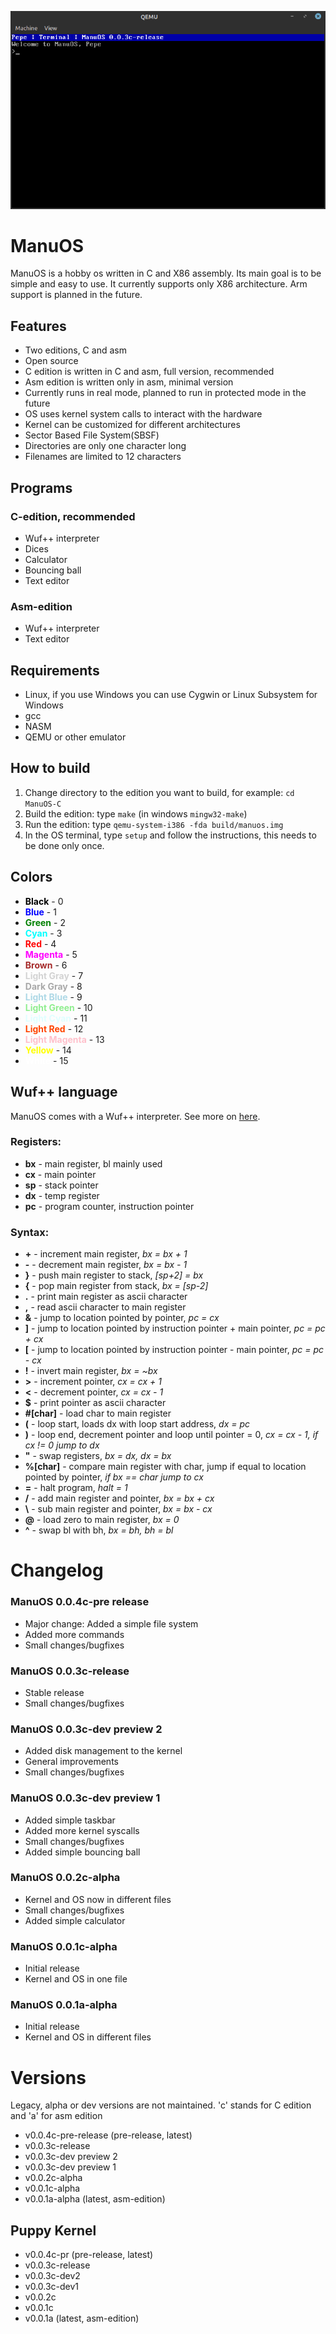![Terminal](manuos1.png)
# ManuOS
ManuOS is a hobby os written in C and X86 assembly. Its main goal is to be simple and easy to use. It currently supports only X86 architecture. Arm support is planned in the future. 
## Features
- Two editions, C and asm
- Open source
- C edition is written in C and asm, full version, recommended
- Asm edition is written only in asm, minimal version
- Currently runs in real mode, planned to run in protected mode in the future
- OS uses kernel system calls to interact with the hardware
- Kernel can be customized for different architectures
- Sector Based File System(SBSF)
- Directories are only one character long
- Filenames are limited to 12 characters
## Programs
### C-edition, recommended
- Wuf++ interpreter
- Dices
- Calculator
- Bouncing ball
- Text editor
### Asm-edition
- Wuf++ interpreter
- Text editor

## Requirements
- Linux, if you use Windows you can use Cygwin or Linux Subsystem for Windows
- gcc
- NASM
- QEMU or other emulator

## How to build
1. Change directory to the edition you want to build, for example: ```cd ManuOS-C```
2. Build the edition: type ```make``` (in windows ```mingw32-make```)
3. Run the edition: type ```qemu-system-i386 -fda build/manuos.img``` 
3. In the OS terminal, type ```setup``` and follow the instructions, this needs to be done only once.

## Colors
- <span style="color:black">**Black**</span> - 0
- <span style="color:blue">**Blue**</span> - 1
- <span style="color:green">**Green**</span> - 2
- <span style="color:cyan">**Cyan**</span> - 3
- <span style="color:red">**Red**</span> - 4
- <span style="color:magenta">**Magenta**</span> - 5
- <span style="color:brown">**Brown**</span> - 6
- <span style="color:lightgray">**Light Gray**</span> - 7
- <span style="color:darkgray">**Dark Gray**</span> - 8
- <span style="color:lightblue">**Light Blue**</span> - 9
- <span style="color:lightgreen">**Light Green**</span> - 10
- <span style="color:lightcyan">**Light Cyan**</span> - 11
- <span style="color:orangered">**Light Red**</span> - 12
- <span style="color:pink">**Light Magenta**</span> - 13
- <span style="color:yellow">**Yellow**</span> - 14
- <span style="color:white">**White**</span> - 15

## Wuf++ language
ManuOS comes with a Wuf++ interpreter. See more on [here](https://github.com/Pepe-57/wpp). 
### Registers:
- **bx** - main register, bl mainly used
- **cx** - main pointer
- **sp** - stack pointer
- **dx** - temp register
- **pc** - program counter, instruction pointer
### Syntax:
- **+** - increment main register, *bx = bx + 1*
- **-** - decrement main register, *bx = bx - 1*
- **}** - push main register to stack, *[sp+2] = bx*
- **{** - pop main register from stack, *bx = [sp-2]*
- **.** - print main register as ascii character
- **,** - read ascii character to main register
- **&** - jump to location pointed by pointer, *pc = cx*
- **]** - jump to location pointed by instruction pointer + main pointer, *pc = pc + cx*
- **[** - jump to location pointed by instruction pointer - main pointer, *pc = pc - cx*
- **!** - invert main register, *bx = ~bx*
- **>** - increment pointer, *cx = cx + 1*
- **<** - decrement pointer, *cx = cx - 1*
- **$** - print pointer as ascii character
- **#[char]** - load char to main register
- **(** - loop start, loads dx with loop start address, *dx = pc*
- **)** - loop end, decrement pointer and loop until pointer = 0, *cx = cx - 1, if cx != 0 jump to dx*
- **"** - swap registers, *bx = dx, dx = bx*
- **%[char]** - compare main register with char, jump if equal to location pointed by pointer, *if bx == char jump to cx*
- **=** - halt program, *halt = 1*
- **/** - add main register and pointer, *bx = bx + cx*
- **\\** - sub main register and pointer, *bx = bx - cx*
- **@** - load zero to main register, *bx = 0*
- **^** - swap bl with bh, *bx = bh, bh = bl*

# Changelog
### ManuOS 0.0.4c-pre release
- Major change: Added a simple file system
- Added more commands
- Small changes/bugfixes
### ManuOS 0.0.3c-release
- Stable release
- Small changes/bugfixes
### ManuOS 0.0.3c-dev preview 2
- Added disk management to the kernel
- General improvements
- Small changes/bugfixes
### ManuOS 0.0.3c-dev preview 1
- Added simple taskbar
- Added more kernel syscalls
- Small changes/bugfixes
- Added simple bouncing ball
### ManuOS 0.0.2c-alpha
- Kernel and OS now in different files
- Small changes/bugfixes
- Added simple calculator
### ManuOS 0.0.1c-alpha
- Initial release
- Kernel and OS in one file
### ManuOS 0.0.1a-alpha
- Initial release
- Kernel and OS in different files
# Versions
Legacy, alpha or dev versions are not maintained. 'c' stands for C edition and 'a' for asm edition
- v0.0.4c-pre-release (pre-release, latest)
- v0.0.3c-release
- v0.0.3c-dev preview 2
- v0.0.3c-dev preview 1
- v0.0.2c-alpha
- v0.0.1c-alpha
- v0.0.1a-alpha (latest, asm-edition)
## Puppy Kernel
- v0.0.4c-pr (pre-release, latest)
- v0.0.3c-release
- v0.0.3c-dev2
- v0.0.3c-dev1
- v0.0.2c
- v0.0.1c
- v0.0.1a (latest, asm-edition)
